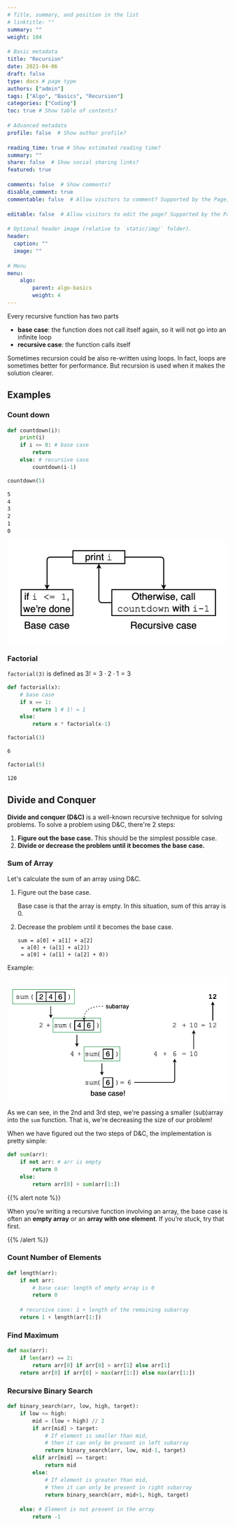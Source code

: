 ```yaml
---
# Title, summary, and position in the list
# linktitle: ""
summary: ""
weight: 104

# Basic metadata
title: "Recursion"
date: 2021-04-06
draft: false
type: docs # page type
authors: ["admin"]
tags: ["Algo", "Basics", "Recursion"]
categories: ["Coding"]
toc: true # Show table of contents?

# Advanced metadata
profile: false  # Show author profile?

reading_time: true # Show estimated reading time?
summary: ""
share: false  # Show social sharing links?
featured: true

comments: false  # Show comments?
disable_comment: true
commentable: false  # Allow visitors to comment? Supported by the Page, Post, and Docs content types.

editable: false  # Allow visitors to edit the page? Supported by the Page, Post, and Docs content types.

# Optional header image (relative to `static/img/` folder).
header:
  caption: ""
  image: ""

# Menu
menu: 
    algo:
        parent: algo-basics
        weight: 4
---
```


Every recursive function has two parts

- **base case**: the function does not call itself again, so it will not go into an infinite loop
- **recursive case**: the function calls itself

Sometimes recursion could be also re-written using loops. In fact, loops are sometimes   better for performance. But recursion is used when it makes the solution clearer.

## Examples

### Count down

```python
def countdown(i):
    print(i) 
    if i <= 0: # base case
        return
    else: # recursive case
        countdown(i-1)
```

```python
countdown(5)
```

```txt
5
4
3
2
1
0
```

![截屏2021-04-06 18.41.21](https://raw.githubusercontent.com/EckoTan0804/upic-repo/master/uPic/截屏2021-04-06%2018.41.21.png)

### Factorial

`factorial(3)` is defined as $3! = 3 \cdot 2 \cdot 1 = 3$

```python
def factorial(x):
    # base case
    if x == 1:
        return 1 # 1! = 1
    else:
        return x * factorial(x-1)
```

```python
factorial(3)
```

```txt
6
```

```python
factorial(5)
```

```txt
120
```

## Divide and Conquer 

**Divide and conquer (D&C)** is a well-known recursive technique for solving problems. To solve a problem using D&C, there're 2 steps:

1. **Figure out the base case.** This should be the simplest possible case.
2. **Divide or decrease the problem until it becomes the base case.**

### Sum of Array

Let's calculate the sum of an array using D&C. 

1. Figure out the  base case.

   Base case is that the array is empty. In this situation, sum of this array is 0.

2. Decrease the problem until it becomes the base case.

   ```
   sum = a[0] + a[1] + a[2]
   	= a[0] + (a[1] + a[2])
   	= a[0] + (a[1] + (a[2] + 0))
   ```

Example:

![截屏2021-04-06 23.36.21](https://raw.githubusercontent.com/EckoTan0804/upic-repo/master/uPic/截屏2021-04-06%2023.36.21.png)

As we can see, in the 2nd and 3rd step, we're passing a smaller (sub)array into the `sum` function. That is, we're decreasing the size of our problem!

When we have figured out the two steps of D&C, the implementation is pretty simple:

```python
def sum(arr):
    if not arr: # arr is empty
        return 0
    else:
        return arr[0] + sum(arr[1:])
```

{{% alert note %}} 

When you’re writing a recursive function involving an array, the base case is often an **empty array** or an **array with one element**. If you’re stuck, try that first.

{{% /alert %}}

### Count Number of Elements

```python
def length(arr):
    if not arr:
        # base case: length of empty array is 0
        return 0
    
    # recursive case: 1 + length of the remaining subarray
    return 1 + length(arr[1:])
```

### Find Maximum 

```python
def max(arr):
    if len(arr) == 2:
        return arr[0] if arr[0] > arr[1] else arr[1]
    return arr[0] if arr[0] > max(arr[1:]) else max(arr[1:])
```

### Recursive Binary Search

```python
def binary_search(arr, low, high, target):
    if low <= high:
        mid = (low + high) // 2
        if arr[mid] > target:
            # If element is smaller than mid, 
            # then it can only be present in left subarray
            return binary_search(arr, low, mid-1, target)
        elif arr[mid] == target:
            return mid
        else:
            # If element is greater than mid, 
            # then it can only be present in right subarray
            return binary_search(arr, mid+1, high, target)

    else: # Element is not present in the array
        return -1
```

